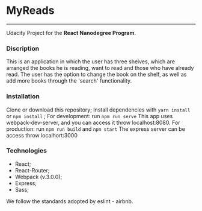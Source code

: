 # **MyReads**
----------
Udacity Project for the **React Nanodegree Program**.

### **Discription**
This is an application in which the user has three shelves, which are arranged the books he is reading, want to read and those who have already read.
The user has the option to change the book on the shelf, as well as add more books through the 'search' functionality.

### **Installation**
Clone or download this repository;
Install dependencies with ``yarn install`` or ``npm install`` ;
For development: run ``npm run serve``
This app uses webpack-dev-server, and you can access it throw localhost:8080.
For production: run ``npm run build`` and ``npm start``
The express server can be access throw localhort:3000

### **Technologies**
- React;
- React-Router;
- Webpack (v.3.0.0);
- Express;
- Sass;

We follow the standards adopted by eslint - airbnb.
